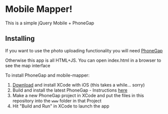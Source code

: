# Mobile Mapper!

This is a simple jQuery Mobile + PhoneGap

## Installing

If you want to use the photo uploading functionality you will need [PhoneGap](http://www.phonegap.com/)

Otherwise this app is all HTML+JS. You can open index.html in a browser to see the map interface

To install PhoneGap and mobile-mapper:

1. [Download](http://developer.apple.com/devcenter/ios) and install XCode with iOS (this takes a while... sorry)
2. Build and install the latest PhoneGap - Instructions [here](https://github.com/phonegap/phonegap-iphone)
3. Make a new PhoneGap project in XCode and put the files in this repository into the `www` folder in that Project
4. Hit "Build and Run" in XCode to launch the app